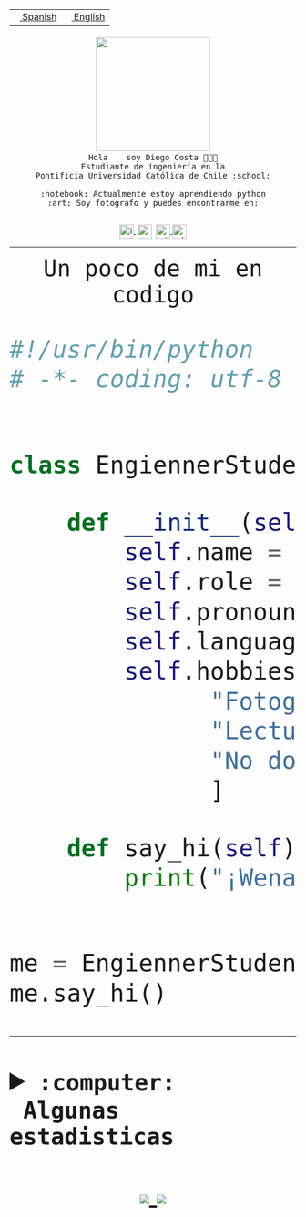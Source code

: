 <table border="0"  align="right">
 <tr><td><a href="README.md"><img src="https://upload.wikimedia.org/wikipedia/commons/thumb/8/89/Bandera_de_Espa%C3%B1a.svg/1200px-Bandera_de_Espa%C3%B1a.svg.png" height="10"> Spanish</a></td>
 <td><a href="README.en.md"><img src="https://upload.wikimedia.org/wikipedia/commons/a/a4/Flag_of_the_United_States.svg" height="10"> English</a></td></tr>
</table><br><br><br>


<p align="center">
  <img src="https://github.com/diegocostares/diegocostares/blob/main/Images/aaa2.gif?raw=true" width="200px">
  <br><samp>
    Hola <img src="https://media.giphy.com/media/hvRJCLFzcasrR4ia7z/giphy.gif" width="16px"> soy Diego Costa 👨🏻‍💻<br>
    Estudiante de ingeniería en la <br>
    Pontificia Universidad Católica de Chile :school:<br>
  <br>
    :notebook: Actualmente estoy aprendiendo python <br>
    :art: Soy fotografo y puedes encontrarme en: <br>
  <br></samp>
  
</p>

<p align="center">
   <a href="https://instagram.com/diegocosta_no" target="blank">
    <img 
    align="center" src="https://cdn.jsdelivr.net/npm/simple-icons@3.0.1/icons/instagram.svg" alt="instagram" height="25px" width="25px" />
  </a>
  <a style="border: 3px solid; color: white;"href="https://t.me/diegocosta_no" target="blank">
  <img
  align="center" alt="Telegram" width="25px" src="https://icons-for-free.com/iconfiles/png/512/Telegram-1324888767380505522.png" />
</a>
<a href="https://api.whatsapp.com/send?phone=56971897835&text=Hola!" target="blank">
  <img
  align="center" alt="wtsp" width="25px" src="https://img.icons8.com/pastel-glyph/2x/whatsapp--v2.png" />
</a>
<a href="https://www.linkedin.com/in/diego-costa-786249213/" target="blank">
  <img
  align="center" alt="wtsp" width="25px" src="https://img.icons8.com/metro/452/linkedin.png" />
</a>

  </a>
</p>

---


<p align="center"><font size="25"><samp>Un poco de mi en codigo</samp></front></p>


```python
#!/usr/bin/python
# -*- coding: utf-8 -*-


class EngiennerStudent:

    def __init__(self):
        self.name = "Diego Costa"
        self.role = "Estudiante"
        self.pronouns = "he/him"
        self.language_spoken = ["es_CL", "en_US"]
        self.hobbies = [
              "Fotografia",
              "Lectura",
              "No dormir",
              ]

    def say_hi(self):
        print("¡Wena mundo!")


me = EngiennerStudent()
me.say_hi()
```
---
<details>
  <summary><b><samp>:computer: &nbsp;Algunas estadisticas</samp></b></summary>
  <br/></p>

<!--START_SECTION:waka-->
**Soy nocturno 🦉** 

```text
🌞 Mañana     1 commits      ░░░░░░░░░░░░░░░░░░░░░░░░░   0.68% 
🌆 Día        52 commits     ████████░░░░░░░░░░░░░░░░░   35.37% 
🌃 Tarde      26 commits     ████░░░░░░░░░░░░░░░░░░░░░   17.69% 
🌙 Noche      68 commits     ███████████░░░░░░░░░░░░░░   46.26%

```
📅 **Soy más productivo los Miércoles** 

```text
Lunes        1 commits      ░░░░░░░░░░░░░░░░░░░░░░░░░   0.68% 
Martes       4 commits      ░░░░░░░░░░░░░░░░░░░░░░░░░   2.72% 
Miércoles    81 commits     █████████████░░░░░░░░░░░░   55.1% 
Jueves       29 commits     █████░░░░░░░░░░░░░░░░░░░░   19.73% 
Viernes      1 commits      ░░░░░░░░░░░░░░░░░░░░░░░░░   0.68% 
Sábado       11 commits     █░░░░░░░░░░░░░░░░░░░░░░░░   7.48% 
Domingo      20 commits     ███░░░░░░░░░░░░░░░░░░░░░░   13.61%

```


📊 **Esta semana me dediqué a** 

```text
🐱‍💻 Proyectos: 
diegocostares-iic2233-20218 hrs 1 min        ██████████████████████░░░   89.86% 
Unknown Project          1 hr 13 mins        █░░░░░░░░░░░░░░░░░░░░░░░░   6.12% 
contenidos               30 mins             ░░░░░░░░░░░░░░░░░░░░░░░░░   2.54% 
T0                       10 mins             ░░░░░░░░░░░░░░░░░░░░░░░░░   0.83% 
AC0                      6 mins              ░░░░░░░░░░░░░░░░░░░░░░░░░   0.52%

```


 Last Updated on 02/09/2021
<!--END_SECTION:waka-->
  
  

 <p align="center"> <img src="https://github-readme-stats.vercel.app/api?username=diegocostares&show_icons=true&theme=ayu-mirage" alt="abhisheknaiidu" /></p>
 
</details>

<p align=center>
  <a href="https://github.com/diegocostares">
    <img src="https://badges.pufler.dev/visits/diegocostares/diegocostares?style=flat-square&color=black&logo=github">
  </a>
  <a href="https://github.com/diegocostares?tab=repositories">
    <img src="https://badges.pufler.dev/repos/diegocostares?style=flat-square&color=black&logo=github">
  </a>
</p>
